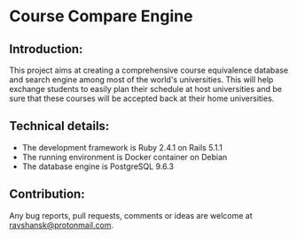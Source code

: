 # Course Compare Engine 
## Introduction:  
This project aims at creating a comprehensive course equivalence database and search engine among most of the world's universities. This will help exchange students to easily plan their schedule at host universities and be sure that these courses will be accepted back at their home universities. 
## Technical details: 
* The development framework is Ruby 2.4.1 on Rails 5.1.1 
* The running environment is Docker container on Debian  
* The database engine is PostgreSQL 9.6.3
## Contribution: 
Any bug reports, pull requests, comments or ideas are welcome at ravshansk@protonmail.com.
